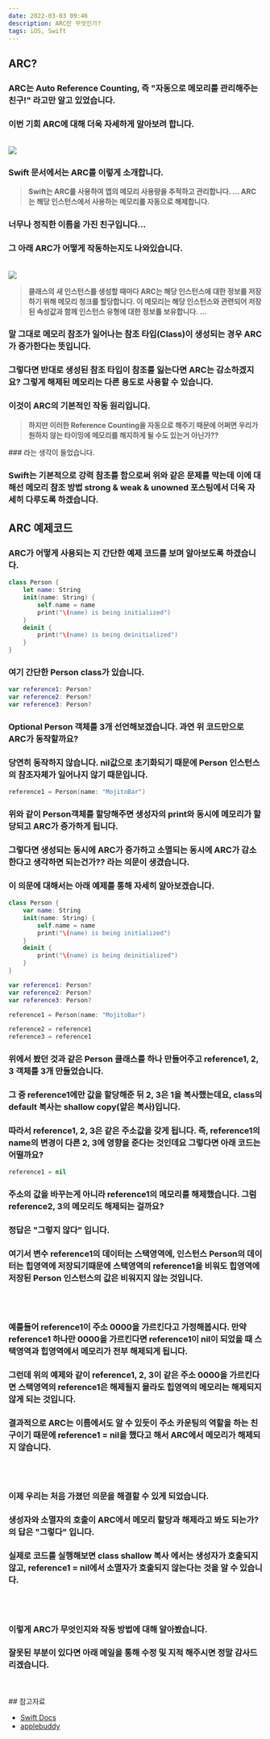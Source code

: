 ```yaml
---
date: 2022-03-03 09:46
description: ARC란 무엇인가?
tags: iOS, Swift
---
```


## ARC?

### <b class="bold">ARC</b>는 <b class="heavy">Auto Reference Counting</b>, 즉 <b class="heavy">"자동으로 메모리를 관리해주는 친구!"</b> 라고만 알고 있었습니다.
### 이번 기회 <b class="heavy">ARC</b>에 대해 더욱 자세하게 알아보려 합니다.

<br/>
<img src="/images/arcImage.png"/>
<br/>

### Swift 문서에서는 <b class="heavy">ARC</b>를 이렇게 소개합니다.

<blockquote><b class="inyong">Swift는 ARC를 사용하여 앱의 메모리 사용량을 추적하고 관리합니다. ... ARC는 해당 인스턴스에서 사용하는 메모리를 자동으로 해제합니다.</b></blockquote>

### 너무나 정직한 이름을 가진 친구입니다...
### 그 아래 <b class="heavy">ARC</b>가 어떻게 작동하는지도 나와있습니다.

<br/>
<img src="/images/howarcImage.png"/>
<br/>

<blockquote><b class="inyong">클래스의 새 인스턴스를 생성할 때마다 <b class="heavy">ARC</b>는 해당 인스턴스에 대한 정보를 저장하기 위해 메모리 청크를 할당합니다. 이 메모리는 해당 인스턴스와 관련되어 저장된 속성값과 함께 인스턴스 유형에 대한 정보를 보유합니다. ...</b></blockquote>

### 말 그대로 메모리 참조가 일어나는 <b class="heavy">참조 타입</b>(Class)이 생성되는 경우 <b class="heavy">ARC</b>가 증가한다는 뜻입니다.
### 그렇다면 반대로 생성된 참조 타입이 참조를 잃는다면 <b class="heavy">ARC</b>는 감소하겠지요? 그렇게 해제된 메모리는 다른 용도로 사용할 수 있습니다.
### 이것이 <b class="heavy">ARC</b>의 기본적인 작동 원리입니다.


<blockquote><b class="inyong">하지만 이러한 Reference Counting을 자동으로 해주기 때문에 어쩌면 우리가 원하지 않는 타이밍에 메모리를 해지하게 될 수도 있는거 아닌가?? </b></blockquote>
### 라는 생각이 들었습니다.

### Swift는 기본적으로 강력 참조를 함으로써 위와 같은 문제를 막는데 이에 대해선 메모리 참조 방법 <b class="bold">strong & weak & unowned 포스팅</b>에서 더욱 자세히 다루도록 하겠습니다.

## ARC 예제코드

### <b class="heavy">ARC</b>가 어떻게 사용되는 지 간단한 예제 코드를 보며 알아보도록 하겠습니다.

```swift
class Person {
    let name: String
    init(name: String) {
        self.name = name
        print("\(name) is being initialized")
    }
    deinit {
        print("\(name) is being deinitialized")
    }
}
``` 

### 여기 간단한 Person class가 있습니다.

```swift
var reference1: Person?
var reference2: Person?
var reference3: Person?
```

### Optional Person 객체를 3개 선언해보겠습니다. 과연 위 코드만으로 <b class="heavy">ARC</b>가 동작할까요?
### <b class="heavy">당연히 동작하지 않습니다.</b> nil값으로 초기화되기 때문에 Person 인스턴스의 참조자체가 일어나지 않기 때문입니다.

```swift
reference1 = Person(name: "MojitoBar")
```

### 위와 같이 Person객체를 할당해주면 생성자의 print와 동시에 메모리가 할당되고 <b class="heavy">ARC</b>가 증가하게 됩니다.
### 그렇다면 생성되는 동시에 <b class="heavy">ARC</b>가 증가하고 소멸되는 동시에 <b class="heavy">ARC</b>가 감소한다고 생각하면 되는건가?? 라는 의문이 생겼습니다.
### 이 의문에 대해서는 아래 예제를 통해 자세히 알아보겠습니다.

```swift
class Person {
    var name: String
    init(name: String) {
        self.name = name
        print("\(name) is being initialized")
    }
    deinit {
        print("\(name) is being deinitialized")
    }
}

var reference1: Person?
var reference2: Person?
var reference3: Person?

reference1 = Person(name: "MojitoBar")

reference2 = reference1
reference3 = reference1
```

### 위에서 봤던 것과 같은 Person 클래스를 하나 만들어주고 reference1, 2, 3 객체를 3개 만들었습니다.
### 그 중 reference1에만 값을 할당해준 뒤 2, 3은 1을 복사했는데요, class의 default 복사는 <b class="heavy">shallow copy(얕은 복사)</b>입니다.
### 따라서 reference1, 2, 3은 같은 주소값을 갖게 됩니다. 즉, reference1의 name의 변경이 다른 2, 3에 영향을 준다는 것인데요 그렇다면 아래 코드는 어떨까요?

```swift
reference1 = nil
```

### 주소의 값을 바꾸는게 아니라 reference1의 메모리를 해제했습니다. 그럼 reference2, 3의 메모리도 해제되는 걸까요?
### 정답은 <b class="heavy">"그렇지 않다"</b> 입니다.
### 여기서 변수 reference1의 데이터는 <b class="heavy">스택영역</b>에, 인스턴스 Person의 데이터는 <b class="heavy">힙영역</b>에 저장되기때문에 <b class="heavy">스택영역</b>의 reference1을 비워도 <b class="heavy">힙영역</b>에 저장된 Person 인스턴스의 값은 비워지지 않는 것입니다.

<br/>
<br/>

### 예를들어 reference1이 주소 0000을 가르킨다고 가정해봅시다. 만약 reference1 하나만 0000을 가르킨다면 reference1이 nil이 되었을 때 <b class="heavy">스택영역</b>과 <b class="heavy">힙영역</b>에서 메모리가 전부 해제되게 됩니다.
### 그런데 위의 예제와 같이 reference1, 2, 3이 같은 주소 0000을 가르킨다면 <b class="heavy">스택영역</b>의 reference1은 해제될지 몰라도 힙영역의 메모리는 해제되지 않게 되는 것입니다.

### 결과적으로 <b class="heavy">ARC</b>는 이름에서도 알 수 있듯이 주소 카운팅의 역할을 하는 친구이기 때문에 <b class="bold">reference1 = nil</b>을 했다고 해서 ARC에서 <b class="heavy">메모리가 해제되지 않습니다.</b>

<br/>
<br/>

### 이제 우리는 처음 가졌던 의문을 해결할 수 있게 되었습니다.
### 생성자와 소멸자의 호출이 <b class="heavy">ARC</b>에서 메모리 할당과 해제라고 봐도 되는가? 의 답은 <b class="heavy">"그렇다"</b> 입니다.
### 실제로 코드를 실행해보면 class <b class="heavy">shallow 복사</b> 에서는 생성자가 호출되지 않고, <b class="bold">reference1 = nil</b>에서 소멸자가 호출되지 않는다는 것을 알 수 있습니다.

<br/>
<br/>

### 이렇게 ARC가 무엇인지와 작동 방법에 대해 알아봤습니다.
### 잘못된 부분이 있다면 아래 메일을 통해 수정 및 지적 해주시면 정말 감사드리겠습니다.

<br/>
<br/>
## 참고자료
<ul>
<li>
    <a href="https://docs.swift.org/swift-book/LanguageGuide/AutomaticReferenceCounting.html">Swift Docs</a>
</li>
<li>
    <a href="https://0urtrees.tistory.com/132">applebuddy</a>
</li>
</ul>
